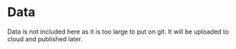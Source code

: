 # Data

Data is not included here as it is too large to put on git. It will be uploaded to cloud and published later.
